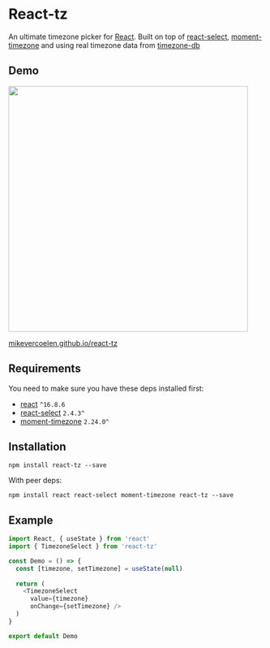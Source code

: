 # React-tz

An ultimate timezone picker for [React](https://reactjs.com). Built on top of [react-select](https://github.com/JedWatson/react-select), [moment-timezone](https://github.com/moment/moment-timezone) and using real timezone data from [timezone-db](https://timezonedb.com/) 

## Demo

[<img src="https://raw.githubusercontent.com/mikevercoelen/react-tz/master/usage.gif" class="logo" height="484" width="472"/>](http://mikevercoelen.github.io/react-tz/)


[mikevercoelen.github.io/react-tz](http://mikevercoelen.github.io/react-tz/)

## Requirements

You need to make sure you have these deps installed first:

- [react](https://reactjs.com) `^16.8.6`
- [react-select](https://github.com/JedWatson/react-select) `2.4.3^`
- [moment-timezone](https://github.com/moment/moment-timezone) `2.24.0^`

## Installation

```shell
npm install react-tz --save
```

With peer deps:

```shell
npm install react react-select moment-timezone react-tz --save
```

## Example

```js
import React, { useState } from 'react'
import { TimezoneSelect } from 'react-tz'

const Demo = () => {
  const [timezone, setTimezone] = useState(null)
  
  return (
    <TimezoneSelect
      value={timezone}
      onChange={setTimezone} />
  )
}

export default Demo
```
